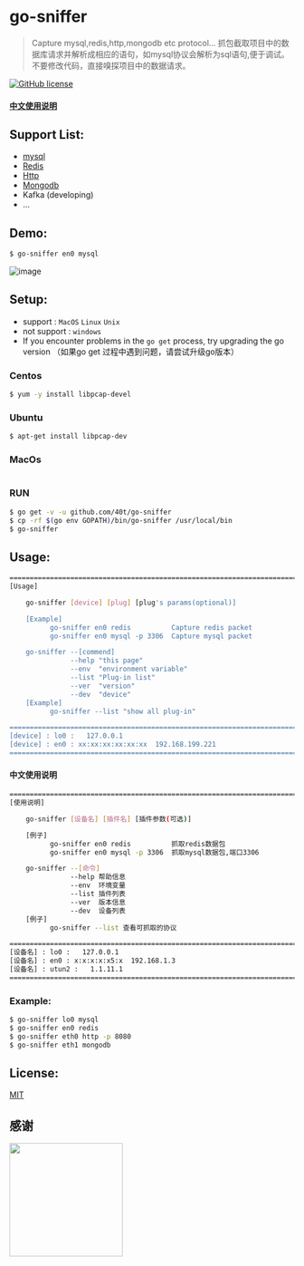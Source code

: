 
# go-sniffer

> Capture mysql,redis,http,mongodb etc protocol...
> 抓包截取项目中的数据库请求并解析成相应的语句，如mysql协议会解析为sql语句,便于调试。
> 不要修改代码，直接嗅探项目中的数据请求。

[![GitHub license](https://img.shields.io/github/license/40t/go-sniffer.svg?style=popout-square)](https://github.com/40t/go-sniffer/blob/master/LICENSE)

#### [中文使用说明](#中文使用说明)

## Support List:
- [mysql](#mysql)
- [Redis](#redis)
- [Http](#http)
- [Mongodb](#mongodb)
- Kafka (developing)
- ...

## Demo:
``` bash
$ go-sniffer en0 mysql
```
![image](https://github.com/40t/go-sniffer/raw/master/images/demo.gif)
## Setup:
- support : `MacOS` `Linux` `Unix`
- not support : `windows`
- If you encounter problems in the `go get` process, try upgrading the go version （如果go get 过程中遇到问题，请尝试升级go版本）

### Centos
``` bash
$ yum -y install libpcap-devel
```
### Ubuntu
``` bash
$ apt-get install libpcap-dev
```
### MacOs
``` bash

```
### RUN
``` bash
$ go get -v -u github.com/40t/go-sniffer
$ cp -rf $(go env GOPATH)/bin/go-sniffer /usr/local/bin
$ go-sniffer
```
## Usage:
``` bash
==================================================================================
[Usage]

    go-sniffer [device] [plug] [plug's params(optional)]

    [Example]
          go-sniffer en0 redis          Capture redis packet
          go-sniffer en0 mysql -p 3306  Capture mysql packet

    go-sniffer --[commend]
               --help "this page"
               --env  "environment variable"
               --list "Plug-in list"
               --ver  "version"
               --dev  "device"
    [Example]
          go-sniffer --list "show all plug-in"

==================================================================================
[device] : lo0 :   127.0.0.1
[device] : en0 : xx:xx:xx:xx:xx:xx  192.168.199.221
==================================================================================
```

#### 中文使用说明
``` bash
=======================================================================
[使用说明]

    go-sniffer [设备名] [插件名] [插件参数(可选)]

    [例子]
          go-sniffer en0 redis          抓取redis数据包
          go-sniffer en0 mysql -p 3306  抓取mysql数据包,端口3306

    go-sniffer --[命令]
               --help 帮助信息
               --env  环境变量
               --list 插件列表
               --ver  版本信息
               --dev  设备列表
    [例子]
          go-sniffer --list 查看可抓取的协议

=======================================================================
[设备名] : lo0 :   127.0.0.1
[设备名] : en0 : x:x:x:x:x5:x  192.168.1.3
[设备名] : utun2 :   1.1.11.1
=======================================================================
```

### Example:
``` bash
$ go-sniffer lo0 mysql 
$ go-sniffer en0 redis 
$ go-sniffer eth0 http -p 8080
$ go-sniffer eth1 mongodb
```
## License:
[MIT](http://opensource.org/licenses/MIT)

## 感谢

<img src="https://github.com/40t/go-sniffer/thx/images/wechat.jpg" width = "200" height = "200" div align=left />
